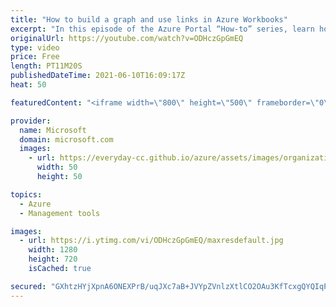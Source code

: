 ```yaml
---
title: "How to build a graph and use links in Azure Workbooks"
excerpt: "In this episode of the Azure Portal “How-to” series, learn how to create a hive cluster in Microsoft Azure workbooks for high-density views and how to use links in workbooks to show other workbooks or to reference Azure portal blades.    - Try out these features in the Azure portal: https://portal.azure.com"
originalUrl: https://youtube.com/watch?v=ODHczGpGmEQ
type: video
price: Free
length: PT11M20S
publishedDateTime: 2021-06-10T16:09:17Z
heat: 50

featuredContent: "<iframe width=\"800\" height=\"500\" frameborder=\"0\" src=\"https://www.youtube.com/embed/ODHczGpGmEQ\" allow=\"accelerometer; autoplay; encrypted-media; gyroscope; picture-in-picture\" allowfullscreen></iframe>"

provider:
  name: Microsoft
  domain: microsoft.com
  images:
    - url: https://everyday-cc.github.io/azure/assets/images/organizations/microsoft.com-50x50.jpg
      width: 50
      height: 50

topics:
  - Azure
  - Management tools

images:
  - url: https://i.ytimg.com/vi/ODHczGpGmEQ/maxresdefault.jpg
    width: 1280
    height: 720
    isCached: true

secured: "GXhtzHYjXpnA6ONEXPrB/uqJXc7aB+JVYpZVnlzXtlCO2OAu3KfTcxgQYQIqPAVzodC1bKfnVuJOX7Cy0x36hlNew86wXbTDT8E8bl2POluBAii6UPzebPp4j2xA/SYbu9dt67Q3C2n43E3cR2Om1VH1cEgAKD1YVb9u3M8ajBVoFlwJWUu07HJ/iqtSGIMBvBXfldeOpGl3RLCW2CNX2nQXzG0NOOFcgvRPb818Z9AA3HUJ7ceaxdKqKJ7eWCyFKJI72aMEfDroQv5uNlzybKp6ksbhH5FtE0+6SDk8c4txcIc/Tv/tcZAcTV5H6BXiMT/DxVjAv4+n85Fys8Oqrv2wG6iMjQ8iHqU3VBvY6BlwqEY5coPqF82IG4VaH3MdLUQaTPm4X5CXjiPlTMzZdsUez3bAR9VMRu8+kmpNyRI=;e5eNn9+5wnlDuvhuFLt+zg=="
---
```


